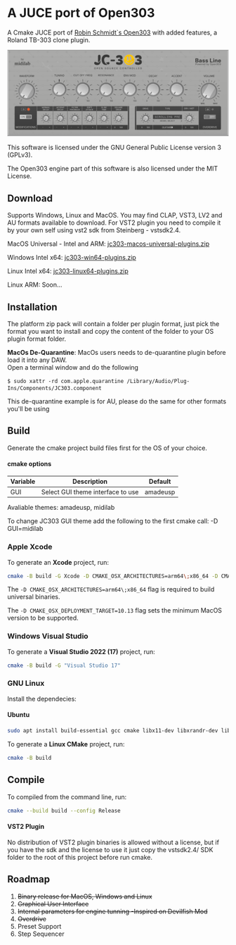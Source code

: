 # A JUCE port of Open303

A Cmake JUCE port of [Robin Schmidt`s Open303](https://github.com/RobinSchmidt/Open303) with added features, a Roland TB-303 clone plugin.

![JC-303 Screenshot](https://raw.githubusercontent.com/midilab/jc303/main/img/jc303.png)

This software is licensed under the GNU General Public License version 3 (GPLv3).

The Open303 engine part of this software is also licensed under the MIT License.

## Download

Supports Windows, Linux and MacOS. You may find CLAP, VST3, LV2 and AU formats available to download. For VST2 plugin you need to compile it by your own self using vst2 sdk from Steinberg - vstsdk2.4.

MacOS Universal - Intel and ARM: [jc303-macos-universal-plugins.zip](https://github.com/midilab/jc303/releases/download/v0.12.2/jc303-0.12.2-macos-universal-plugins.zip)

Windows Intel x64: [jc303-win64-plugins.zip](https://github.com/midilab/jc303/releases/download/v0.12.2/jc303-0.12.2-windows_x64-plugins.zip)

Linux Intel x64: [jc303-linux64-plugins.zip](https://github.com/midilab/jc303/releases/download/v0.12.2/jc303-0.12.2-linux_x64-plugins.zip)  

Linux ARM: Soon...  

## Installation

The platform zip pack will contain a folder per plugin format, just pick the format you want to install and copy the content of the folder to your OS plugin format folder.

**MacOs De-Quarantine**: MacOs users needs to de-quarantine plugin before load it into any DAW.  
Open a terminal window and do the following
```shell
$ sudo xattr -rd com.apple.quarantine /Library/Audio/Plug-Ins/Components/JC303.component
```
This de-quarantine example is for AU, please do the same for other formats you'll be using

## Build

Generate the cmake project build files first for the OS of your choice.  

#### cmake options

| Variable | Description | Default |
|--|--|--|
| GUI | Select GUI theme interface to use | amadeusp |
  
Avaliable themes: amadeusp, midilab  
  
To change JC303 GUI theme add the following to the first cmake call: -D GUI=midilab  
  
### Apple Xcode

To generate an **Xcode** project, run:

```sh
cmake -B build -G Xcode -D CMAKE_OSX_ARCHITECTURES=arm64\;x86_64 -D CMAKE_OSX_DEPLOYMENT_TARGET=10.13
```

The `-D CMAKE_OSX_ARCHITECTURES=arm64\;x86_64` flag is required to build universal binaries.

The `-D CMAKE_OSX_DEPLOYMENT_TARGET=10.13` flag sets the minimum MacOS version to be supported.

### Windows Visual Studio

To generate a **Visual Studio 2022 (17)** project, run:

```sh
cmake -B build -G "Visual Studio 17"
```

### GNU Linux

Install the dependecies:

#### Ubuntu

```sh
sudo apt install build-essential gcc cmake libx11-dev libxrandr-dev libxinerama-dev libxcursor-dev libfreetype6-dev libasound2-dev
```

To generate a **Linux CMake** project, run:

```sh
cmake -B build
```

## Compile

To compiled from the command line, run:

```sh
cmake --build build --config Release
```

#### VST2 Plugin

No distribution of VST2 plugin binaries is allowed without a license, but if you have the sdk and the license to use it just copy the vstsdk2.4/ SDK folder to the root of this project before run cmake.

## Roadmap

1. ~~Binary release for MacOS, Windows and Linux~~
2. ~~Graphical User Interface~~
3. ~~Internal parameters for engine tunning -Inspired on Devilfish Mod~~
4. ~~Overdrive~~
5. Preset Support
6. Step Sequencer
